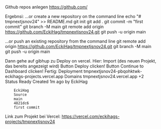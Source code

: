 Github repos anlegen
https://github.com/

Ergebnsi:
…or create a new repository on the command line
echo "# tmpnextjsnov24" >> README.md
git init
git add .
git commit -m "first commit"
git branch -M main
git remote add origin https://github.com/EckiHag/tmpnextjsnov24.git
git push -u origin main

…or push an existing repository from the command line
git remote add origin https://github.com/EckiHag/tmpnextjsnov24.git
git branch -M main
git push -u origin main

Dann gehe auf gibhup zu Deploy on vercel.
Hier: Import (des neuen Projekt, das bereits angezeigt wird)
Button Deploy clicken!
Button Continue to Dashboard clicken!
Fertig:
        Deployment
        tmpnextjsnov24-pbqohktwk-eckihags-projects.vercel.app
        Domains
        tmpnextjsnov24.vercel.app
        +2
        Status
        Ready
        Created
        1m ago by EckiHag

        EckiHag
        Source
        main
        4821dc6
        first commit

Link zum Projekt bei Vercel: https://vercel.com/eckihags-projects/tmpnextjsnov24
